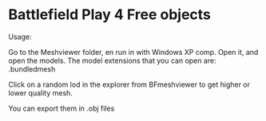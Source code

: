 # Battlefield Play 4 Free objects


Usage:

Go to the Meshviewer folder, en run in with Windows XP comp. Open it, and open the models. The model extensions that you can open are: .bundledmesh

Click on a random lod in the explorer from BFmeshviewer to get higher or lower quality mesh.

You can export them in .obj files
